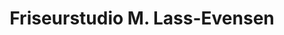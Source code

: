 ---
title: "Friseurstudio M. Lass-Evensen"
url: /reinbek/friseurstudio-m-lass-evensen/
shop: Friseur
---